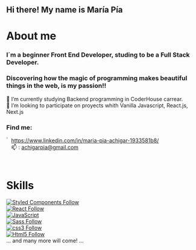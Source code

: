 ## Hi there! My name is María Pía

# About me
### I´m a beginner Front End Developer, studing to be a Full Stack Developer.
### Discovering how the magic of programming makes beautiful things in the web, is my passion!!

🌱 I’m currently studying Backend programming in CoderHouse carrear.
<br>
💞️ I’m looking to participate on proyects whith Vanilla Javascript, React.js, Next.js
<br>

### Find me:


<img alt="Logo" align="left" src="https://user-images.githubusercontent.com/76546697/121098434-37e5e080-c7cc-11eb-8668-17dc3a3babae.png" width="2%" /> 

https://www.linkedin.com/in/maria-pia-achigar-1933581b8/
<br>
📫 : achigarpia@gmail.com

<br>


# Skills 
[![Styled Components Follow](https://img.shields.io/badge/StyledComponents-cd74b2?style=for-the-badge&logo=styledcomponents&logoColor=withe&labelColor=101010)](#)
<br>
[![React Follow](https://img.shields.io/badge/React-004aad?style=for-the-badge&logo=react&logoColor=white&labelColor=101010)](#)
<br>
[![JavaScript](https://img.shields.io/badge/JavaScript-F7DF1E?style=for-the-badge&logo=javascript&logoColor=white&labelColor=101010)](#)
</br>
[![Sass Follow](https://img.shields.io/badge/Sass-bf4080?style=for-the-badge&logo=bootstrap&logoColor=white&labelColor=101010)](#)
</br>
[![css3 Follow](https://img.shields.io/badge/CSS3-1572B6?style=for-the-badge&logo=css3&logoColor=white&labelColor=101010)](#)
</br>
[![Html5 Follow](https://img.shields.io/badge/HTML5-E34F26?style=for-the-badge&logo=html5&logoColor=white&labelColor=101010)](#)
</br>
... and many more will come! ...



